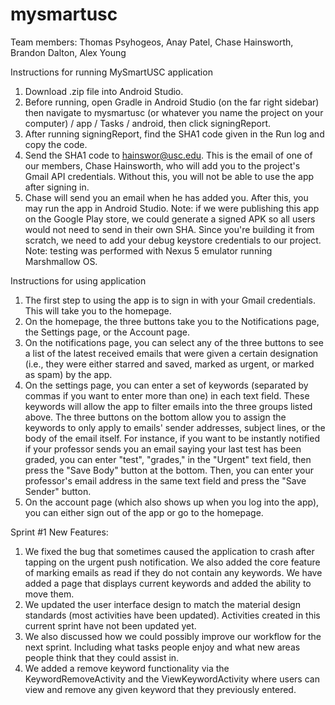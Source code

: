 # mysmartusc
Team members: Thomas Psyhogeos, Anay Patel, Chase Hainsworth, Brandon Dalton, Alex Young

Instructions for running MySmartUSC application
  1) Download .zip file into Android Studio.
  2) Before running, open Gradle in Android Studio (on the far right sidebar) then navigate to mysmartusc (or whatever you 
     name the project on your computer) / app / Tasks / android, then click signingReport.
  3) After running signingReport, find the SHA1 code given in the Run log and copy the code.
  4) Send the SHA1 code to hainswor@usc.edu. This is the email of one of our members, Chase Hainsworth, who will add you to 
     the project's Gmail API credentials. Without this, you will not be able to use the app after signing in.
  5) Chase will send you an email when he has added you. After this, you may run the app in Android Studio.
  Note: if we were publishing this app on the Google Play store, we could generate a signed APK so all users would not need to send in their own SHA. Since you're building it from scratch, we need to add your debug keystore credentials to our project.
  Note: testing was performed with Nexus 5 emulator running Marshmallow OS.

Instructions for using application
  1) The first step to using the app is to sign in with your Gmail credentials. This will take you to the homepage.
  2) On the homepage, the three buttons take you to the Notifications page, the Settings page, or the Account page.
  3) On the notifications page, you can select any of the three buttons to see a list of the latest received emails that were      given a certain designation (i.e., they were either starred and saved, marked as urgent, or marked as spam) by the app.
  4) On the settings page, you can enter a set of keywords (separated by commas if you want to enter more than one) in each        text field. These keywords will allow the app to filter emails into the three groups listed above. The three buttons on 
     the bottom allow you to assign the keywords to only apply to emails' sender addresses, subject lines, or the body of the 
     email itself. For instance, if you want to be instantly notified if your professor sends you an email saying your last 
     test has been graded, you can enter "test", "grades," in the "Urgent" text field, then press the "Save Body" button at 
     the bottom. Then, you can enter your professor's email address in the same text field and press the "Save Sender" button.
  5) On the account page (which also shows up when you log into the app), you can either sign out of the app or go to the 
     homepage.
     
 Sprint #1 New Features:
  1) We fixed the bug that sometimes caused the application to crash after tapping on the urgent push notification. We also added the core feature of marking emails as read if they do not contain any keywords. We have added a page that displays      current keywords and added the ability to move them.
  2) We updated the user interface design to match the material design standards (most activities have been updated). Activities created in this current sprint have not been updated yet.
  3) We also discussed how we could possibly improve our workflow for the next sprint. Including what tasks people enjoy and what new areas people think that they could assist in.
  4) We added a remove keyword functionality via the KeywordRemoveActivity and the ViewKeywordActivity where users can view and remove any given keyword that they previously entered.

